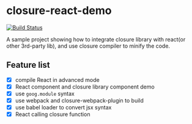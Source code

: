 # closure-react-demo

[![Build Status](https://travis-ci.org/BrotherJing/closure-react-demo.svg?branch=master)](https://travis-ci.org/BrotherJing/closure-react-demo)

A sample project showing how to integrate closure library with react(or other 3rd-party lib), and use closure compiler to minify the code.

## Feature list

- [x] compile React in advanced mode
- [x] React component and closure library component demo
- [x] use `goog.module` syntax
- [x] use webpack and closure-webpack-plugin to build
- [x] use babel loader to convert jsx syntax
- [x] React calling closure function
